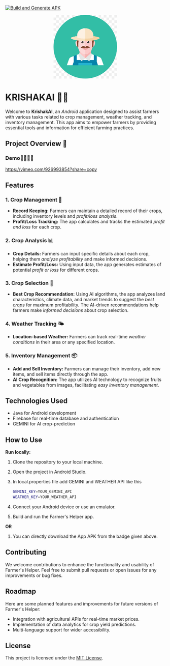 [![Build and Generate APK](https://github.com/torichoudhury/KrishakAI/actions/workflows/main.yml/badge.svg)](https://github.com/torichoudhury/KrishakAI/actions/workflows/main.yml) 

<p align="center">
  <img src="https://github.com/torichoudhury/KrishakAI/blob/master/app/src/main/res/drawable/krisi.png" height="200px" width="200px">
</p>

# KRISHAKAI 🌾📱

Welcome to **KrishakAI**, an *Android* application designed to assist farmers with various tasks related to crop management, weather tracking, and inventory management. This app aims to empower farmers by providing essential tools and information for efficient farming practices.

## Project Overview 🌟
### Demo👩‍💻🧑‍💻
https://vimeo.com/926993854?share=copy

## Features

### 1. Crop Management 🌱
- **Record Keeping:** Farmers can maintain a detailed record of their crops, including inventory levels and *profit/loss analysis*.
- **Profit/Loss Tracking:** The app calculates and tracks the estimated *profit and loss* for each crop.

### 2. Crop Analysis 📊
- **Crop Details:** Farmers can input specific details about each crop, helping them *analyze profitability* and make informed decisions.
- **Estimate Profit/Loss:** Using input data, the app generates estimates of potential *profit or loss* for different crops.

### 3. Crop Selection 🌾
- **Best Crop Recommendation:** Using AI algorithms, the app analyzes land characteristics, climate data, and market trends to suggest the *best crops* for maximum profitability. The AI-driven recommendations help farmers make *informed decisions* about crop selection.

### 4. Weather Tracking 🌤️
- **Location-based Weather:** Farmers can track real-time *weather conditions* in their area or any specified location.

### 5. Inventory Management 📦
- **Add and Sell Inventory:** Farmers can manage their inventory, add new items, and sell items directly through the app.
- **AI Crop Recognition:** The app utilizes AI technology to recognize fruits and vegetables from images, facilitating *easy inventory management*.


## Technologies Used

- Java for Android development
- Firebase for real-time database and authentication
- GEMINI for AI crop-prediction

## How to Use

**Run locally:**
1. Clone the repository to your local machine.
2. Open the project in Android Studio.
3. In local.properties file add GEMINI and WEATHER API like this
   
   ```bash
   GEMINI_KEY=YOUR_GEMINI_API
   WEATHER_KEY=YOUR_WEATHER_API
   ```
   
4. Connect your Android device or use an emulator.
5. Build and run the Farmer's Helper app.

**OR**
1. You can directly download the App APK from the badge given above.

## Contributing

We welcome contributions to enhance the functionality and usability of Farmer's Helper. Feel free to submit pull requests or open issues for any improvements or bug fixes.

## Roadmap

Here are some planned features and improvements for future versions of Farmer's Helper:
- Integration with agricultural APIs for real-time market prices.
- Implementation of data analytics for crop yield predictions.
- Multi-language support for wider accessibility.

## License

This project is licensed under the [MIT License](https://github.com/torichoudhury/KrishakAI/blob/master/LICENSE).
